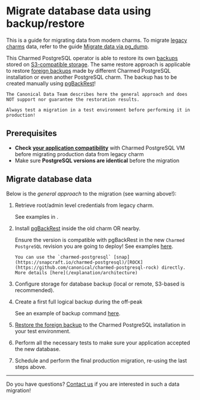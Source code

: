 # Migrate database data using backup/restore

This is a guide for migrating data from modern charms. To migrate [legacy charms](/explanation/charm-versions/legacy-charm) data, refer to the guide [Migrate data via pg_dump](/how-to/development/migrate-data-via-pg-dump).

This Charmed PostgreSQL operator is able to restore its own [backups](/how-to/back-up-and-restore/restore-a-backup) stored on [S3-compatible storage](/how-to/back-up-and-restore/configure-s3-aws). The same restore approach is applicable to restore [foreign backups](/how-to/back-up-and-restore/migrate-a-cluster) made by different Charmed PostgreSQL installation or even another PostgreSQL charm. The backup has to be created manually using [pgBackRest](https://pgbackrest.org/)!

```{caution}
The Canonical Data Team describes here the general approach and does NOT support nor guarantee the restoration results. 

Always test a migration in a test environment before performing it in production!
```

## Prerequisites
* **Check [your application compatibility](/explanation/charm-versions/index)** with Charmed PostgreSQL VM before migrating production data from legacy charm
* Make sure **PostgreSQL versions are identical** before the migration

## Migrate database data
Below is the *general approach* to the migration (see warning above!):

1. Retrieve root/admin level credentials from legacy charm. 

   See examples in [](/how-to/development/migrate-data-via-pg-dump).

2. Install [pgBackRest](https://pgbackrest.org/) inside the old charm OR nearby. 

    Ensure the version is compatible with pgBackRest in the new `Charmed PostgreSQL` revision you are going to deploy! See examples [here](https://pgbackrest.org/user-guide.html#installation).

   ```{note}
   You can use the `charmed-postgresql` [snap](https://snapcraft.io/charmed-postgresql)/[ROCK](https://github.com/canonical/charmed-postgresql-rock) directly. More details [here](/explanation/architecture)
   ```

3. Configure storage for database backup (local or remote, S3-based is recommended).

4. Create a first full logical backup during the off-peak 

   See an example of backup command [here](https://github.com/canonical/postgresql-k8s-operator/commit/f39caaa4c5c85afdb157bd53df54a24a1b9687ac#diff-cc5993b9da2438ecff27897b3ab9d2f9bc445cbf5b4f6369a1a0c2f404fe6a4fR186-R212).

5. [Restore the foreign backup](/how-to/back-up-and-restore/migrate-a-cluster) to the Charmed PostgreSQL installation in your test environment.
6. Perform all the necessary tests to make sure your application accepted the new database.
7. Schedule and perform the final production migration, re-using the last steps above.

---

Do you have questions? [Contact us](/reference/contacts) if you are interested in such a data migration!

